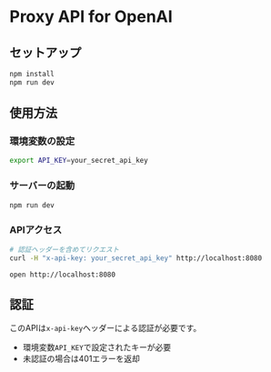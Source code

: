 # Proxy API for OpenAI

## セットアップ

```bash
npm install
npm run dev
```

## 使用方法

### 環境変数の設定
```bash
export API_KEY=your_secret_api_key
```

### サーバーの起動
```bash
npm run dev
```

### APIアクセス
```bash
# 認証ヘッダーを含めてリクエスト
curl -H "x-api-key: your_secret_api_key" http://localhost:8080
```

```
open http://localhost:8080
```

## 認証

このAPIは`x-api-key`ヘッダーによる認証が必要です。
- 環境変数`API_KEY`で設定されたキーが必要
- 未認証の場合は401エラーを返却
